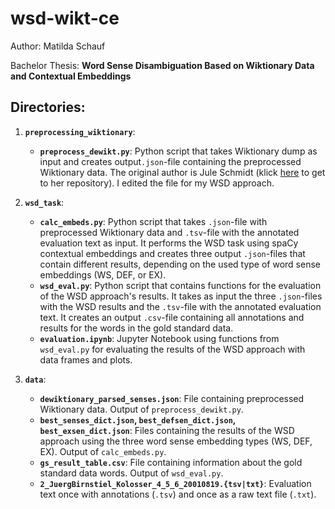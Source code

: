 # wsd-wikt-ce
Author: Matilda Schauf

Bachelor Thesis: **Word Sense Disambiguation Based on Wiktionary Data and Contextual Embeddings**

## Directories:
1. **`preprocessing_wiktionary`**: 
	- **`preprocess_dewikt.py`**: Python script that takes Wiktionary dump as input and creates output`.json`-file containing the preprocessed Wiktionary data. The original author is Jule Schmidt (klick [here](https://git.noc.ruhr-uni-bochum.de/smidtjw7/bachelorarbeit/-/tree/master/) to get to her repository). I edited the file for my WSD approach.

2. **`wsd_task`**:
    - **`calc_embeds.py`**: Python script that takes `.json`-file with preprocessed Wiktionary data and `.tsv`-file with the annotated evaluation text as input. It performs the WSD task using spaCy contextual embeddings and creates three output `.json`-files that contain different results, depending on the used type of word sense embeddings (WS, DEF, or EX).
    - **`wsd_eval.py`**: Python script that contains functions for the evaluation of the WSD approach's results. It takes as input the three `.json`-files with the WSD results and the `.tsv`-file with the annotated evaluation text. It creates an output `.csv`-file containing all annotations and results for the words in the gold standard data.
    - **`evaluation.ipynb`**: Jupyter Notebook using functions from `wsd_eval.py` for evaluating the results of the WSD approach with data frames and plots.
		
3. **`data`**:
	- **`dewiktionary_parsed_senses.json`**: File containing preprocessed Wiktionary data. Output of `preprocess_dewikt.py`.
	- **`best_senses_dict.json`, `best_defsen_dict.json`, `best_exsen_dict.json`**: Files containing the results of the WSD approach using the three word sense embedding types (WS, DEF, EX). Output of `calc_embeds.py`.
	- **`gs_result_table.csv`**: File containing information about the gold standard data words. Output of `wsd_eval.py`.
	- **`2_JuergBirnstiel_Kolosser_4_5_6_20010819.{tsv|txt}`**: Evaluation text once with annotations (`.tsv`) and once as a raw text file (`.txt`).